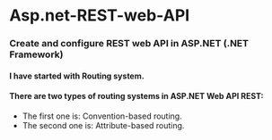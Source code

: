 # Asp.net-REST-web-API
### Create and configure REST web API in ASP.NET (.NET Framework)
#### I have started with Routing system.
#### There are two types of routing systems in ASP.NET Web API REST:
- The first one is: Convention-based routing.
- The second one is: Attribute-based routing.
